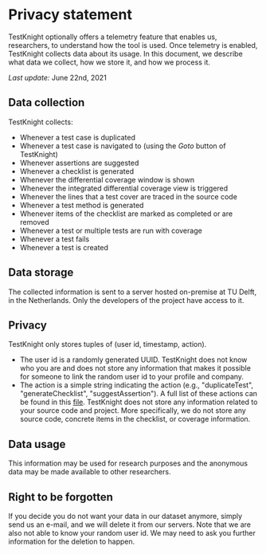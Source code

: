 # Privacy statement

TestKnight optionally offers a telemetry feature that enables us, researchers, to understand how the tool is used. 
Once telemetry is enabled, TestKnight collects data about its usage. 
In this document, we describe what data we collect, how we store it, and how we process it.

_Last update:_ June 22nd, 2021

## Data collection

TestKnight collects:

- Whenever a test case is duplicated
- Whenever a test case is navigated to (using the *Goto* button of TestKnight)
- Whenever assertions are suggested
- Whenever a checklist is generated
- Whenever the differential coverage window is shown
- Whenever the integrated differential coverage view is triggered
- Whenever the lines that a test cover are traced in the source code
- Whenever a test method is generated
- Whenever items of the checklist are marked as completed or are removed
- Whenever a test or multiple tests are run with coverage
- Whenever a test fails
- Whenever a test is created

## Data storage

The collected information is sent to a server hosted on-premise at TU Delft, in the Netherlands. 
Only the developers of the project have access to it. 

## Privacy

TestKnight only stores tuples of (user id, timestamp, action). 

- The user id is a randomly generated UUID. TestKnight does not know who you are and does not store any information that makes it possible for someone to link the random user id to your profile and company.
- The action is a simple string indicating the action (e.g., "duplicateTest", "generateChecklist", "suggestAssertion"). A full list of these actions can be found in this [file](https://github.com/SERG-Delft/testknight/blob/master/documentation/design/telemetryDesign/ActionIds.md). TestKnight does not store any information related to your source code and project. More specifically, we do not store any source code, concrete items in the checklist, or coverage information.

## Data usage

This information may be used for research purposes and the anonymous data may be made available to other researchers.

## Right to be forgotten

If you decide you do not want your data in our dataset anymore, simply send us an e-mail, and we will delete it from our servers. Note that we are also not able to know your random user id. We may need to ask you further information for the deletion to happen.

